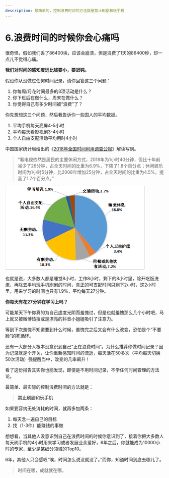 ```yaml
---
description: 最简单的，控制浪费时间的方法就是禁止刷剧和玩手机
---
```


# 6.浪费时间的时候你会心痛吗

很奇怪，假如我们丢了86400块，应该会崩溃，但是浪费了1天的86400秒，却一点儿不觉得心痛。

**我们对时间的感知度远比钱要小，要迟钝。**

假设你从没做过任何时间记录，请你回答这三个问题：

1. 你每周/月花时间最多的3项活动是什么？
2. 你下班后在做什么，周末在做什么？
3. 你觉得自己有多少时间被“浪费”了？

你先想想这三个问题，然后我告诉你一些国人的平均数据。

1. 平均手机每天亮屏4-5小时
2. 平均每天看影视剧3-4小时
3. 个人自由支配活动平均用时4小时

中国国家统计局给出的《[2018年全国时间利用调查公报](http://www.stats.gov.cn/tjsj/zxfb/201901/t20190125_1646796.html)》解读写到。

> “看电视依然是居民的主要休闲方式，2018年为1小时40分钟，但比十年前减少了26分钟，占全天时间的比重为6.9%，下降了1.8个百分点；休闲娱乐时间为1小时5分钟，比2008年增加25分钟，占全天时间的比重为4.5%，提高了1.7个百分点。”

![&#x5C45;&#x6C11;&#x4E00;&#x5929;&#x7684;&#x65F6;&#x95F4;&#x5206;&#x914D;](../.gitbook/assets/w020190125330044359436_r75.png)

也就是说，大多数人都是睡觉8小时，工作8小时，剩下的8小时里，除开吃饭洗漱，再除去平均玩手机刷剧的时间，真正的可支配时间只剩下2小时，这2小时里，用来学习的时间也只有1.9%，平均每天27分钟。

**你每天有花27分钟在学习上吗？**

可能某天下午你真的为自己虚度光阴而羞愧过，但是也就羞愧那么几个小时吧，马上就又被微博热搜或是漂亮的抖音小姐姐吸引了注意力。

等到下次羞愧不知道要到什么时候，羞愧完之后又会有什么改变，恐怕是个“不要脸”的死循环。

还有一大部分人根本没意识到自己“正在浪费时间”。为什么推荐你做时间记录？因为记录就是个开关，让你重新感知时间的流逝，每天活在50多次（平均每天切换50次活动）强提醒当中，改变的几率飙升！

看了这份报告其实你也能发现，即便是不用时间记录，不学任何时间管理的方法论。

最简单、最实际的控制浪费时间的方法就是：

> **禁止刷剧和玩手机**

如果要容纳无处消耗的时间，就再多加两条：

1. 每天念一遍自己的目标
2. 找（1-3件）能赚钱的事做

想想看，当其他人没意识到自己在浪费时间的时候你意识到了，接着你把大多数人每天刷手机的4小时用来学习或者发展业余爱好，6年之后，你就能成为10000小时的专家，至少是某细分领域的Top10。

6年，其他人只会感叹“唉，时间怎么说没就没了。”而你，知道时间到底去哪儿了。

> 时间在哪，成就就在哪。

